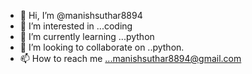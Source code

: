 - 👋 Hi, I’m @manishsuthar8894
- 👀 I’m interested in ...coding
- 🌱 I’m currently learning ...python
- 💞️ I’m looking to collaborate on ..python.
- 📫 How to reach me ...manishsuthar8894@gmail.com

<!---
manishsuthar8894/manishsuthar8894 is a ✨ special ✨ repository because its `README.md` (this file) appears on your GitHub profile.
You can click the Preview link to take a look at your changes.
--->
